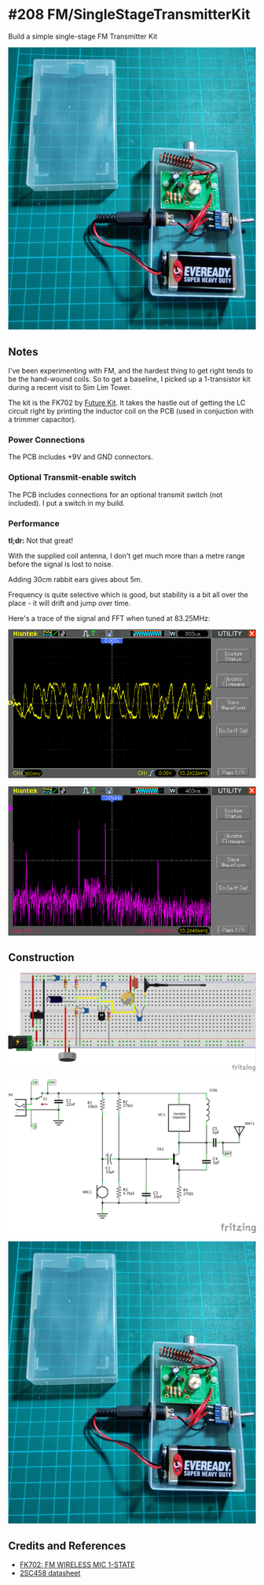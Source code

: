 # #208 FM/SingleStageTransmitterKit

Build a simple single-stage FM Transmitter Kit

![The Build](./assets/SingleStageTransmitterKit_build.jpg?raw=true)

## Notes

I've been experimenting with FM, and the hardest thing to get right tends to be the hand-wound coils.
So to get a baseline, I picked up a 1-transistor kit during a recent visit to Sim Lim Tower.

The kit is the FK702 by [Future Kit](http://futurekit.com/). It takes the hastle out of getting the LC circuit
right by printing the inductor coil on the PCB (used in conjuction with a trimmer capacitor).


### Power Connections

The PCB includes +9V and GND connectors.

### Optional Transmit-enable switch

The PCB includes connections for an optional transmit switch (not included).
I put a switch in my build.


### Performance

**tl;dr:** Not that great!

With the supplied coil antenna, I don't get much more than a metre range before the signal is lost to noise.

Adding 30cm rabbit ears gives about 5m.

Frequency is quite selective which is good, but stability is a bit all over the place - it will drift and jump over time.

Here's a trace of the signal and FFT when tuned at 83.25MHz:

![scope_signal](./assets/scope_signal.gif?raw=true)

![scope_fft](./assets/scope_fft.gif?raw=true)

## Construction

![Breadboard](./assets/SingleStageTransmitterKit_bb.jpg?raw=true)

![The Schematic](./assets/SingleStageTransmitterKit_schematic.jpg?raw=true)

![The Build](./assets/SingleStageTransmitterKit_build.jpg?raw=true)

## Credits and References
* [FK702: FM WIRELESS MIC 1-STATE](http://futurekit.com/index.php/en/future-kit/radio-frequency-equipment/93-product/future-kit/series-7xx/series-7-fm-wireless-mic/1201-fk702-fm-wireless-mic-1-state.html)
* [2SC458 datasheet](http://www.futurlec.com/Transistors/2SC458.shtml)
